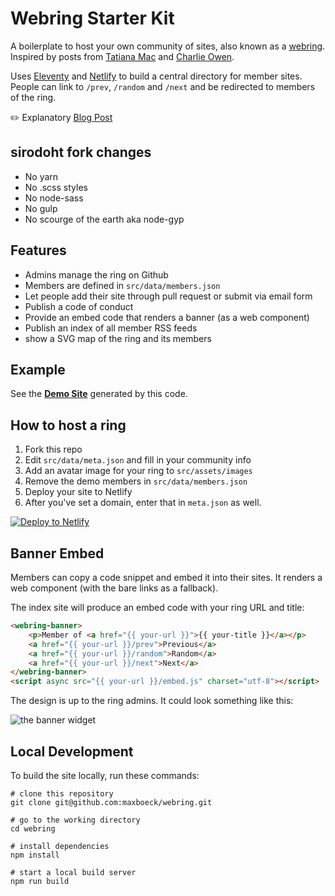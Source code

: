 # Webring Starter Kit

A boilerplate to host your own community of sites, also known as a [webring](https://en.wikipedia.org/wiki/Webring).  
Inspired by posts from [Tatiana Mac](https://twitter.com/TatianaTMac/status/1114388079630929926) and [Charlie Owen](https://www.sonniesedge.net/posts/webrings).

Uses [Eleventy](https://www.11ty.io) and [Netlify](https://www.netlify.com/) to build a central directory for member sites. People can link to `/prev`, `/random` and `/next` and be redirected to members of the ring.

✏️ Explanatory [Blog Post](https://mxb.dev/blog/webring-kit/)

## sirodoht fork changes

* No yarn
* No .scss styles
* No node-sass
* No gulp
* No scourge of the earth aka node-gyp

## Features

* Admins manage the ring on Github
* Members are defined in `src/data/members.json`
* Let people add their site through pull request or submit via email form
* Publish a code of conduct
* Provide an embed code that renders a banner (as a web component)
* Publish an index of all member RSS feeds
* show a SVG map of the ring and its members

## Example

See the __[Demo Site](https://webringdemo.netlify.com)__ generated by this code.

## How to host a ring

1. Fork this repo
2. Edit `src/data/meta.json` and fill in your community info
3. Add an avatar image for your ring to `src/assets/images`
4. Remove the demo members in `src/data/members.json`
5. Deploy your site to Netlify
6. After you've set a domain, enter that in `meta.json` as well.

[![Deploy to Netlify](https://www.netlify.com/img/deploy/button.svg)](https://app.netlify.com/start/deploy?repository=https://github.com/maxboeck/webring)

## Banner Embed

Members can copy a code snippet and embed it into their sites.
It renders a web component (with the bare links as a fallback).

The index site will produce an embed code with your ring URL and title:

```html
<webring-banner>
    <p>Member of <a href="{{ your-url }}">{{ your-title }}</a></p>
    <a href="{{ your-url }}/prev">Previous</a>
    <a href="{{ your-url }}/random">Random</a>
    <a href="{{ your-url }}/next">Next</a>
</webring-banner>
<script async src="{{ your-url }}/embed.js" charset="utf-8"></script>
```

The design is up to the ring admins. It could look something like this:

![the banner widget](https://mxb.dev/assets/media/webrings/banner.png)

## Local Development

To build the site locally, run these commands:

```shell
# clone this repository
git clone git@github.com:maxboeck/webring.git

# go to the working directory
cd webring

# install dependencies
npm install

# start a local build server
npm run build
```
